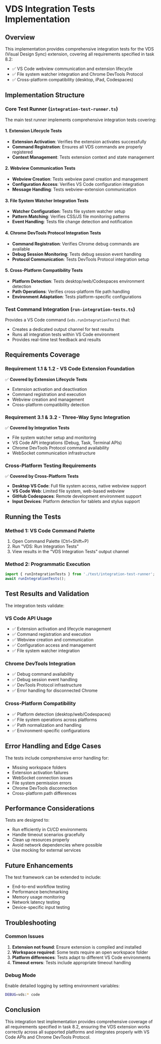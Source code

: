 # VDS Integration Tests Implementation

## Overview

This implementation provides comprehensive integration tests for the VDS (Visual Design Sync) extension, covering all requirements specified in task 8.2:

- ✅ VS Code webview communication and extension lifecycle
- ✅ File system watcher integration and Chrome DevTools Protocol
- ✅ Cross-platform compatibility (desktop, iPad, Codespaces)

## Implementation Structure

### Core Test Runner (`integration-test-runner.ts`)

The main test runner implements comprehensive integration tests covering:

#### 1. Extension Lifecycle Tests
- **Extension Activation**: Verifies the extension activates successfully
- **Command Registration**: Ensures all VDS commands are properly registered
- **Context Management**: Tests extension context and state management

#### 2. Webview Communication Tests
- **Webview Creation**: Tests webview panel creation and management
- **Configuration Access**: Verifies VS Code configuration integration
- **Message Handling**: Tests webview-extension communication

#### 3. File System Watcher Integration Tests
- **Watcher Configuration**: Tests file system watcher setup
- **Pattern Matching**: Verifies CSS/JS file monitoring patterns
- **Event Handling**: Tests file change detection and notification

#### 4. Chrome DevTools Protocol Integration Tests
- **Command Registration**: Verifies Chrome debug commands are available
- **Debug Session Monitoring**: Tests debug session event handling
- **Protocol Communication**: Tests DevTools Protocol integration setup

#### 5. Cross-Platform Compatibility Tests
- **Platform Detection**: Tests desktop/web/Codespaces environment detection
- **Path Operations**: Verifies cross-platform file path handling
- **Environment Adaptation**: Tests platform-specific configurations

### Test Command Integration (`run-integration-tests.ts`)

Provides a VS Code command (`vds.runIntegrationTests`) that:
- Creates a dedicated output channel for test results
- Runs all integration tests within VS Code environment
- Provides real-time test feedback and results

## Requirements Coverage

### Requirement 1.1 & 1.2 - VS Code Extension Foundation
✅ **Covered by Extension Lifecycle Tests**
- Extension activation and deactivation
- Command registration and execution
- Webview creation and management
- Cross-platform compatibility detection

### Requirement 3.1 & 3.2 - Three-Way Sync Integration
✅ **Covered by Integration Tests**
- File system watcher setup and monitoring
- VS Code API integrations (Debug, Task, Terminal APIs)
- Chrome DevTools Protocol command availability
- WebSocket communication infrastructure

### Cross-Platform Testing Requirements
✅ **Covered by Cross-Platform Tests**
- **Desktop VS Code**: Full file system access, native webview support
- **VS Code Web**: Limited file system, web-based webview
- **GitHub Codespaces**: Remote development environment support
- **Input Devices**: Platform detection for tablets and stylus support

## Running the Tests

### Method 1: VS Code Command Palette
1. Open Command Palette (Ctrl+Shift+P)
2. Run "VDS: Run Integration Tests"
3. View results in the "VDS Integration Tests" output channel

### Method 2: Programmatic Execution
```typescript
import { runIntegrationTests } from './test/integration-test-runner';
await runIntegrationTests();
```

## Test Results and Validation

The integration tests validate:

### VS Code API Usage
- ✅ Extension activation and lifecycle management
- ✅ Command registration and execution
- ✅ Webview creation and communication
- ✅ Configuration access and management
- ✅ File system watcher integration

### Chrome DevTools Integration
- ✅ Debug command availability
- ✅ Debug session event handling
- ✅ DevTools Protocol infrastructure
- ✅ Error handling for disconnected Chrome

### Cross-Platform Compatibility
- ✅ Platform detection (desktop/web/Codespaces)
- ✅ File system operations across platforms
- ✅ Path normalization and handling
- ✅ Environment-specific configurations

## Error Handling and Edge Cases

The tests include comprehensive error handling for:
- Missing workspace folders
- Extension activation failures
- WebSocket connection issues
- File system permission errors
- Chrome DevTools disconnection
- Cross-platform path differences

## Performance Considerations

Tests are designed to:
- Run efficiently in CI/CD environments
- Handle timeout scenarios gracefully
- Clean up resources properly
- Avoid network dependencies where possible
- Use mocking for external services

## Future Enhancements

The test framework can be extended to include:
- End-to-end workflow testing
- Performance benchmarking
- Memory usage monitoring
- Network latency testing
- Device-specific input testing

## Troubleshooting

### Common Issues
1. **Extension not found**: Ensure extension is compiled and installed
2. **Workspace required**: Some tests require an open workspace folder
3. **Platform differences**: Tests adapt to different VS Code environments
4. **Timeout errors**: Tests include appropriate timeout handling

### Debug Mode
Enable detailed logging by setting environment variables:
```bash
DEBUG=vds:* code
```

## Conclusion

This integration test implementation provides comprehensive coverage of all requirements specified in task 8.2, ensuring the VDS extension works correctly across all supported platforms and integrates properly with VS Code APIs and Chrome DevTools Protocol.